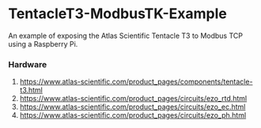 # TentacleT3-ModbusTK-Example
An example of exposing the Atlas Scientific Tentacle T3 to Modbus TCP using a Raspberry Pi.

### Hardware
1. https://www.atlas-scientific.com/product_pages/components/tentacle-t3.html
1. https://www.atlas-scientific.com/product_pages/circuits/ezo_rtd.html
1. https://www.atlas-scientific.com/product_pages/circuits/ezo_ec.html
1. https://www.atlas-scientific.com/product_pages/circuits/ezo_ph.html
